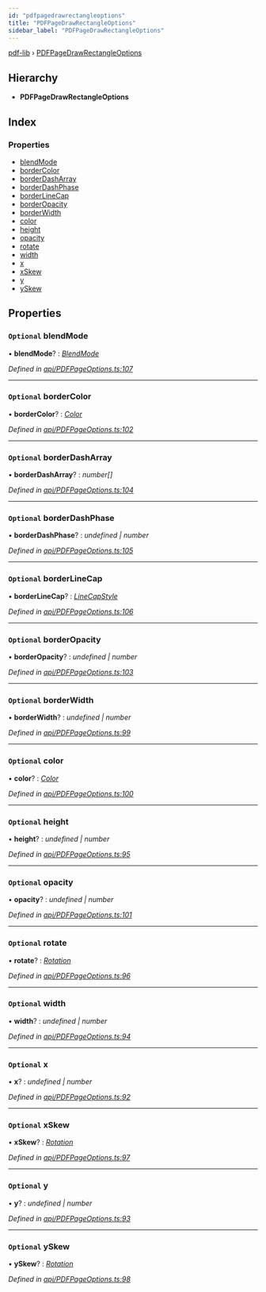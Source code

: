 ```yaml
---
id: "pdfpagedrawrectangleoptions"
title: "PDFPageDrawRectangleOptions"
sidebar_label: "PDFPageDrawRectangleOptions"
---
```


[pdf-lib](../index.md) › [PDFPageDrawRectangleOptions](pdfpagedrawrectangleoptions.md)

## Hierarchy

* **PDFPageDrawRectangleOptions**

## Index

### Properties

* [blendMode](pdfpagedrawrectangleoptions.md#optional-blendmode)
* [borderColor](pdfpagedrawrectangleoptions.md#optional-bordercolor)
* [borderDashArray](pdfpagedrawrectangleoptions.md#optional-borderdasharray)
* [borderDashPhase](pdfpagedrawrectangleoptions.md#optional-borderdashphase)
* [borderLineCap](pdfpagedrawrectangleoptions.md#optional-borderlinecap)
* [borderOpacity](pdfpagedrawrectangleoptions.md#optional-borderopacity)
* [borderWidth](pdfpagedrawrectangleoptions.md#optional-borderwidth)
* [color](pdfpagedrawrectangleoptions.md#optional-color)
* [height](pdfpagedrawrectangleoptions.md#optional-height)
* [opacity](pdfpagedrawrectangleoptions.md#optional-opacity)
* [rotate](pdfpagedrawrectangleoptions.md#optional-rotate)
* [width](pdfpagedrawrectangleoptions.md#optional-width)
* [x](pdfpagedrawrectangleoptions.md#optional-x)
* [xSkew](pdfpagedrawrectangleoptions.md#optional-xskew)
* [y](pdfpagedrawrectangleoptions.md#optional-y)
* [ySkew](pdfpagedrawrectangleoptions.md#optional-yskew)

## Properties

### `Optional` blendMode

• **blendMode**? : *[BlendMode](../enums/blendmode.md)*

*Defined in [api/PDFPageOptions.ts:107](https://github.com/Hopding/pdf-lib/blob/e10290a/src/api/PDFPageOptions.ts#L107)*

___

### `Optional` borderColor

• **borderColor**? : *[Color](../index.md#color)*

*Defined in [api/PDFPageOptions.ts:102](https://github.com/Hopding/pdf-lib/blob/e10290a/src/api/PDFPageOptions.ts#L102)*

___

### `Optional` borderDashArray

• **borderDashArray**? : *number[]*

*Defined in [api/PDFPageOptions.ts:104](https://github.com/Hopding/pdf-lib/blob/e10290a/src/api/PDFPageOptions.ts#L104)*

___

### `Optional` borderDashPhase

• **borderDashPhase**? : *undefined | number*

*Defined in [api/PDFPageOptions.ts:105](https://github.com/Hopding/pdf-lib/blob/e10290a/src/api/PDFPageOptions.ts#L105)*

___

### `Optional` borderLineCap

• **borderLineCap**? : *[LineCapStyle](../enums/linecapstyle.md)*

*Defined in [api/PDFPageOptions.ts:106](https://github.com/Hopding/pdf-lib/blob/e10290a/src/api/PDFPageOptions.ts#L106)*

___

### `Optional` borderOpacity

• **borderOpacity**? : *undefined | number*

*Defined in [api/PDFPageOptions.ts:103](https://github.com/Hopding/pdf-lib/blob/e10290a/src/api/PDFPageOptions.ts#L103)*

___

### `Optional` borderWidth

• **borderWidth**? : *undefined | number*

*Defined in [api/PDFPageOptions.ts:99](https://github.com/Hopding/pdf-lib/blob/e10290a/src/api/PDFPageOptions.ts#L99)*

___

### `Optional` color

• **color**? : *[Color](../index.md#color)*

*Defined in [api/PDFPageOptions.ts:100](https://github.com/Hopding/pdf-lib/blob/e10290a/src/api/PDFPageOptions.ts#L100)*

___

### `Optional` height

• **height**? : *undefined | number*

*Defined in [api/PDFPageOptions.ts:95](https://github.com/Hopding/pdf-lib/blob/e10290a/src/api/PDFPageOptions.ts#L95)*

___

### `Optional` opacity

• **opacity**? : *undefined | number*

*Defined in [api/PDFPageOptions.ts:101](https://github.com/Hopding/pdf-lib/blob/e10290a/src/api/PDFPageOptions.ts#L101)*

___

### `Optional` rotate

• **rotate**? : *[Rotation](../index.md#rotation)*

*Defined in [api/PDFPageOptions.ts:96](https://github.com/Hopding/pdf-lib/blob/e10290a/src/api/PDFPageOptions.ts#L96)*

___

### `Optional` width

• **width**? : *undefined | number*

*Defined in [api/PDFPageOptions.ts:94](https://github.com/Hopding/pdf-lib/blob/e10290a/src/api/PDFPageOptions.ts#L94)*

___

### `Optional` x

• **x**? : *undefined | number*

*Defined in [api/PDFPageOptions.ts:92](https://github.com/Hopding/pdf-lib/blob/e10290a/src/api/PDFPageOptions.ts#L92)*

___

### `Optional` xSkew

• **xSkew**? : *[Rotation](../index.md#rotation)*

*Defined in [api/PDFPageOptions.ts:97](https://github.com/Hopding/pdf-lib/blob/e10290a/src/api/PDFPageOptions.ts#L97)*

___

### `Optional` y

• **y**? : *undefined | number*

*Defined in [api/PDFPageOptions.ts:93](https://github.com/Hopding/pdf-lib/blob/e10290a/src/api/PDFPageOptions.ts#L93)*

___

### `Optional` ySkew

• **ySkew**? : *[Rotation](../index.md#rotation)*

*Defined in [api/PDFPageOptions.ts:98](https://github.com/Hopding/pdf-lib/blob/e10290a/src/api/PDFPageOptions.ts#L98)*

